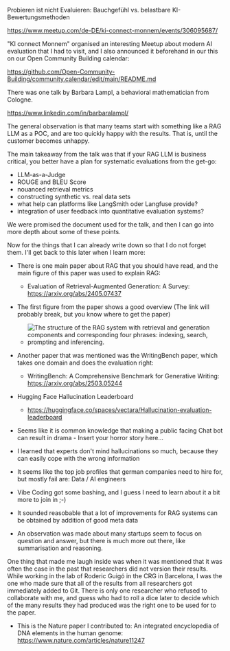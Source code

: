 Probieren ist nicht Evaluieren: Bauchgefühl vs. belastbare KI-Bewertungsmethoden

https://www.meetup.com/de-DE/ki-connect-monnem/events/306095687/

"KI connect Monnem" organised an interesting Meetup about modern AI evaluation that I had to visit, and
I also announced it beforehand in our this on our Open Community Building calendar:

https://github.com/Open-Community-Building/community.calendar/edit/main/README.md

There was one talk by Barbara Lampl, a behavioral mathematician from Cologne.

https://www.linkedin.com/in/barbaralampl/

The general observation is that many teams start with something like a RAG LLM as a POC, and are too quickly happy with the results.
That is, until the customer becomes unhappy.

The main takeaway from the talk was that if your RAG LLM is business critical, you better have a plan for systematic evaluations from the get-go:

- LLM-as-a-Judge
- ROUGE and BLEU Score
- nouanced retrieval metrics
- constructing synthetic vs. real data sets 
- what help can platforms like LangSmith oder Langfuse provide?
- integration of user feedback into quantitative evaluation systems? 

We were promised the document used for the talk, and then I can go into more depth about some of these points.

Now for the things that I can already write down so that I do not forget them. I'll get back to this later when I learn more:

- There is one main paper about RAG that you should have read, and the main figure of this paper was used to explain RAG:

  - Evaluation of Retrieval-Augmented Generation: A Survey: https://arxiv.org/abs/2405.07437

- The first figure from the paper shows a good overview (The link will probably break, but you know where to get the paper)

  - ![The structure of the RAG system with retrieval and generation components and corresponding four phrases: indexing, search, prompting and inferencing.](https://arxiv.org/html/2405.07437v2/extracted/5707186/rag-structure.png "Title")

- Another paper that was mentioned was the WritingBench paper, which takes one domain and does the evaluation right:

  - WritingBench: A Comprehensive Benchmark for Generative Writing: https://arxiv.org/abs/2503.05244

- Hugging Face Hallucination Leaderboard

  - https://huggingface.co/spaces/vectara/Hallucination-evaluation-leaderboard

- Seems like it is common knowledge that making a public facing Chat bot can result in drama - Insert your horror story here...

- I learned that experts don't mind hallucinations so much, because they can easily cope with the wrong information

- It seems like the top job profiles that german companies need to hire for, but mostly fail are: Data / AI engineers

- Vibe Coding got some bashing, and I guess I need to learn about it a bit more to join in ;-)

- It sounded reasobable that a lot of improvements for RAG systems can be obtained by addition of good meta data

- An observation was made about many startups seem to focus on question and answer, but there is much more out there, like summarisation and reasoning.

One thing that made me laugh inside was when it was mentioned that it was often the case in the past that researchers did not version their results.
While working in the lab of Roderic Guigó in the CRG in Barcelona, I was the one who made sure that all of the results from all researchers
got immediately added to Git. There is only one researcher who refused to collaborate with me, and guess who had to roll a dice later 
to decide which of the many results they had produced was the right one to be used for to the paper.

- This is the Nature paper I contributed to: An integrated encyclopedia of DNA elements in the human genome: https://www.nature.com/articles/nature11247


